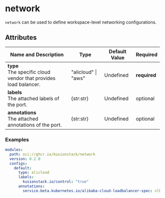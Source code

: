 # network

`network` can be used to define workspace-level networking configurations.

## Attributes

|Name and Description|Type|Default Value|Required|
|--------------------|----|-------------|--------|
|**type**<br />The specific cloud vendor that provides load balancer.| "alicloud" \| "aws"|Undefined|**required**|
| **labels**<br />The attached labels of the port.|{str:str}|Undefined|optional|
| **annotations**<br />The attached annotations of the port.|{str:str}|Undefined|optional|

### Examples

```yaml
modules:
  path: oci://ghcr.io/kusionstack/network
  version: 0.2.0
  configs:
    default:
      type: alicloud
      labels:
        kusionstack.io/control: "true"
      annotations:
        service.beta.kubernetes.io/alibaba-cloud-loadbalancer-spec: slb.s1.small
```